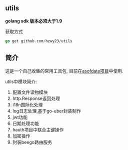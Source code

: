 ## utils 

**golang sdk 版本必须大于1.9**

获取方式

```go
go get github.com/hzwy23/utils
```

## 简介

这是一个自己收集的常用工具包, 目前在[asofdate项目](https://github.com/hzwy23/asofdate)中使用.

utils中模块简介:

1. 配置文件读物模块
2. http.Response返回处理
3. i18n国际化处理
4. log日志处理,基于go-uber封装制作
5. jwt功能
6. 日期处理功能
7. hauth项目中联合主键操作
8. 加密操作
9. 封装beego路由服务
